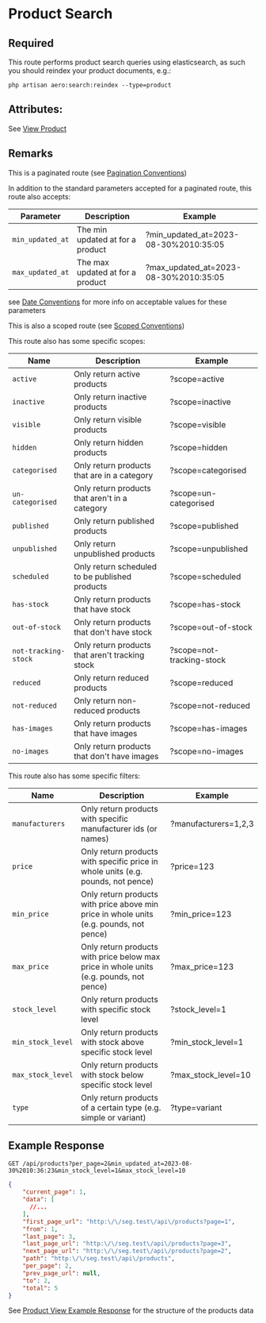 # Product Search

## Required

This route performs product search queries using elasticsearch, as such you should reindex your product documents, e.g.:

```
php artisan aero:search:reindex --type=product
```

## Attributes:

See [View Product](VIEW.md)

## Remarks

This is a paginated route (see [Pagination Conventions](../../CONVENTIONS.md#pagination-conventions))

In addition to the standard parameters accepted for a paginated route, this route also accepts:

| Parameter        | Description                        | Example                                 |
|------------------|------------------------------------|-----------------------------------------|
| `min_updated_at` | The min updated at for a product   | ?min_updated_at=2023-08-30%2010:35:05   |
| `max_updated_at` | The max updated at for a product   | ?max_updated_at=2023-08-30%2010:35:05   |

see [Date Conventions](../../CONVENTIONS.md#date-conventions) for more info on acceptable values for these parameters

This is also a scoped route (see [Scoped Conventions](../../CONVENTIONS.md#scoped-conventions))

This route also has some specific scopes:

| Name                 | Description                                     | Example                   |
|----------------------|-------------------------------------------------|---------------------------|
| `active`             | Only return active products                     | ?scope=active             |
| `inactive`           | Only return inactive products                   | ?scope=inactive           |
| `visible`            | Only return visible products                    | ?scope=visible            |
| `hidden`             | Only return hidden products                     | ?scope=hidden             |
| `categorised`        | Only return products that are in a category     | ?scope=categorised        |
| `un-categorised`     | Only return products that aren't in a category  | ?scope=un-categorised     |
| `published`          | Only return published products                  | ?scope=published          |
| `unpublished`        | Only return unpublished products                | ?scope=unpublished        |
| `scheduled`          | Only return scheduled to be published products  | ?scope=scheduled          |
| `has-stock`          | Only return products that have stock            | ?scope=has-stock          |
| `out-of-stock`       | Only return products that don't have stock      | ?scope=out-of-stock       |
| `not-tracking-stock` | Only return products that aren't tracking stock | ?scope=not-tracking-stock |
| `reduced`            | Only return reduced products                    | ?scope=reduced            |
| `not-reduced`        | Only return non-reduced products                | ?scope=not-reduced        |
| `has-images`         | Only return products that have images           | ?scope=has-images         |
| `no-images`          | Only return products that don't have images     | ?scope=no-images          |

This route also has some specific filters:

| Name              | Description                                                                             | Example                                                        |
|-------------------|-----------------------------------------------------------------------------------------|----------------------------------------------------------------|
| `manufacturers`   | Only return products with specific manufacturer ids (or names)                          | <span style="white-space: nowrap;">?manufacturers=1,2,3</span> |
| `price`           | Only return products with specific price in whole units (e.g. pounds, not pence)        | ?price=123                                                     |
| `min_price`       | Only return products with price above min price in whole units (e.g. pounds, not pence) | ?min_price=123                                                 |
| `max_price`       | Only return products with price below max price in whole units (e.g. pounds, not pence) | ?max_price=123                                                 |
| `stock_level`     | Only return products with specific stock level                                          | ?stock_level=1                                                 |
| `min_stock_level` | Only return products with stock above specific stock level                              | ?min_stock_level=1                                             |
| `max_stock_level` | Only return products with stock below specific stock level                              | ?max_stock_level=10                                            |
| `type`            | Only return products of a certain type (e.g. simple or variant)                         | ?type=variant                                                  |

## Example Response

```http request
GET /api/products?per_page=2&min_updated_at=2023-08-30%2010:36:23&min_stock_level=1&max_stock_level=10
```

```json lines
{
    "current_page": 1,
    "data": [
      //...
    ],
    "first_page_url": "http:\/\/seg.test\/api\/products?page=1",
    "from": 1,
    "last_page": 3,
    "last_page_url": "http:\/\/seg.test\/api\/products?page=3",
    "next_page_url": "http:\/\/seg.test\/api\/products?page=2",
    "path": "http:\/\/seg.test\/api\/products",
    "per_page": 2,
    "prev_page_url": null,
    "to": 2,
    "total": 5
}
```

See [Product View Example Response](./VIEW.md#example-response) for the structure of the products data


